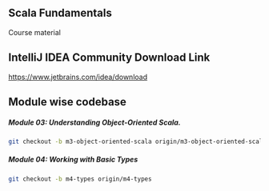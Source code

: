## Scala Fundamentals
Course material

## IntelliJ IDEA Community Download Link  
https://www.jetbrains.com/idea/download

## Module wise codebase
##### Module 03: Understanding Object-Oriented Scala.
```bash
git checkout -b m3-object-oriented-scala origin/m3-object-oriented-scala
```

##### Module 04: Working with Basic Types
```bash
git checkout -b m4-types origin/m4-types
```
